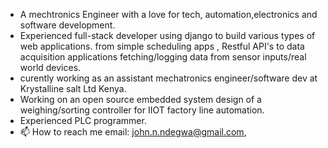 
- A mechtronics Engineer with a love for tech, automation,electronics and software development.
- Experienced full-stack developer  using django to build various types of web applications. from simple scheduling apps , Restful API's to data            acquisition applications fetching/logging data from sensor inputs/real world devices.
- curently working as an assistant mechatronics engineer/software dev at Krystalline salt Ltd Kenya.
- Working on an open source embedded system design of a weighing/sorting controller for IIOT factory line automation.
- Experienced PLC programmer. 
- 📫 How to reach me email: john.n.ndegwa@gmail.com, 

<!---
maker254/maker254 is a ✨ special ✨ repository because its `README.md` (this file) appears on your GitHub profile.
You can click the Preview link to take a look at your changes.
--->
